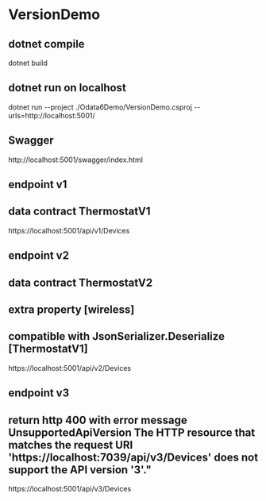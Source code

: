 # VersionDemo

## dotnet compile
dotnet build

## dotnet run on localhost
dotnet run --project ./Odata6Demo/VersionDemo.csproj --urls=http://localhost:5001/
##

## Swagger
http://localhost:5001/swagger/index.html
##

## endpoint v1
## data contract ThermostatV1
https://localhost:5001/api/v1/Devices
##

## endpoint v2 
## data contract ThermostatV2 
## extra property [wireless] 
## compatible with JsonSerializer.Deserialize [ThermostatV1]
https://localhost:5001/api/v2/Devices
##

## endpoint v3
## return http 400 with error message UnsupportedApiVersion The HTTP resource that matches the request URI 'https://localhost:7039/api/v3/Devices' does not support the API version '3'."
https://localhost:5001/api/v3/Devices
##